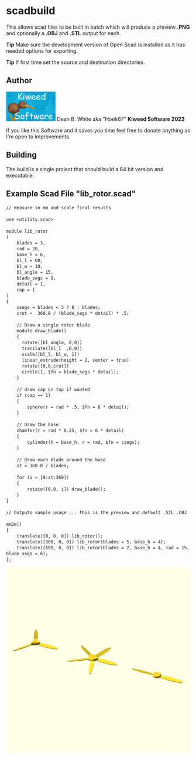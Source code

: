 # scadbuild

This allows scad files to be built in batch which will produce a preview **.PNG** and optionally a **.OBJ** and **.STL** output for each.

**Tip** Make sure the development version of Open Scad is installed as it has needed options for exporting.

**Tip** If first time set the source and destination directories. 

## Author
![Kiweed Software](documents/logo_goblin.png)
Dean B. White aka "Hoek67"  **Kiweed Software 2023**

If you like this Software and it saves you time feel free to donate anything as I'm open to improvements. 

## Building

The build is a single project that should build a 64 bit version and executable. 

## Example Scad File "lib_rotor.scad"

    // measure in mm and scale final results
    
    use <utility.scad>  
    
    module lib_rotor
    (
        blades = 3,
        rad = 20, 
        base_h = 6,  
        bl_l = 60, 
        bl_w = 10, 
        bl_angle = 15, 
        blade_segs = 9, 
        detail = 1, 
        cap = 1
    )
    {
        csegs = blades < 3 ? 8 : blades;
        crot =  360.0 / (blade_segs * detail) * .5;
    
        // Draw a single rotor blade
        module draw_blade()
        {
          rotate([bl_angle, 0,0]) 
          translate([bl_l  ,0,0])  
          scale([bl_l, bl_w, 1])   
          linear_extrude(height = 2, center = true)  
          rotate([0,0,crot]) 
          circle(1, $fn = blade_segs * detail);
        }
            
        // draw cap on top if wanted   
        if (cap == 1)
        {
            sphere(r = rad * .5, $fn = 8 * detail);
        }

        // Draw the base
        chamfer(r = rad * 0.25, $fn = 6 * detail)
        {
            cylinder(h = base_h, r = rad, $fn = csegs);
        }
    
        // Draw each blade around the base
        st = 360.0 / blades;
    
        for (i = [0:st:360])
        {
            rotate([0,0, i]) draw_blade();
        }
    }

    // Outputs sample usage ... this is the preview and default .STL .OBJ

    mm2m()
    {
        translate([0, 0, 0]) lib_rotor();
        translate([300, 0, 0]) lib_rotor(blades = 5, base_h = 4);
        translate([600, 0, 0]) lib_rotor(blades = 2, base_h = 4, rad = 15, blade_segs = 6);
    };

![Sample output](documents/lib_rotor.png)

